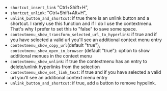 - `shortcut_insert_link` "Ctrl+Shift+H",
- `shortcut_unlink`: "Ctrl+Shift+Alt+H",
- `unlink_button_and_shortcut`: if true there is an unlink button and a shortcut. I rarely use this 
function and if I do I use the contextmenu. That's why I prefer to set this to "false" to save 
some space.
- `contextmenu_show_transform_selected_url_to_hyperlink`: if true and if you have selected a valid 
url you'll see an additional context menu entry
- `contextmenu_show_copy_url`(default "true"), `contextmenu_show_open_in_browser` (default "true"): 
option to show additional menues in the context menu
- `contextmenu_show_unlink`: if true the contextmenu has an entry to delete/unlink hyperlinks from 
the selection
- `contextmenu_show_set_link_text`: if true and if you have selected a valid url you'll see an 
additional context menu entry
- `unlink_button_and_shortcut`: if true, add a button to remove hypelink.